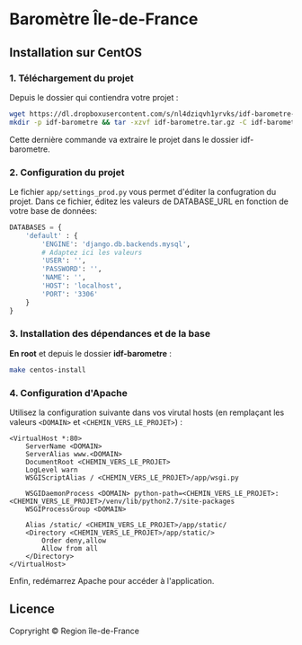 # Baromètre Île-de-France

## Installation sur CentOS

### 1. Téléchargement du projet

Depuis le dossier qui contiendra votre projet :

```bash
wget https://dl.dropboxusercontent.com/s/nl4dziqvh1yrvks/idf-barometre-1395078729.tar.gz?dl=1 -O idf-barometre.tar.gz
mkdir -p idf-barometre && tar -xzvf idf-barometre.tar.gz -C idf-barometre
```

Cette dernière commande va extraire le projet dans le dossier idf-barometre.

### 2. Configuration du projet
Le fichier ``app/settings_prod.py`` vous permet d'éditer la confugration du projet. Dans ce fichier,
éditez les valeurs de DATABASE_URL en fonction de votre base de données:

```python
DATABASES = {
    'default' : {
        'ENGINE': 'django.db.backends.mysql',
        # Adaptez ici les valeurs
        'USER': '',
        'PASSWORD': '', 
        'NAME': '',
        'HOST': 'localhost',
        'PORT': '3306'
    }
}
```

### 3. Installation des dépendances et de la base

**En root** et depuis le dossier **idf-barometre**  :

```bash
make centos-install
```

### 4. Configuration d'Apache

Utilisez la configuration suivante dans vos virutal hosts (en remplaçant les valeurs ```<DOMAIN>``` et ```<CHEMIN_VERS_LE_PROJET>```) :

    <VirtualHost *:80>
        ServerName <DOMAIN>
        ServerAlias www.<DOMAIN>
        DocumentRoot <CHEMIN_VERS_LE_PROJET>
        LogLevel warn
        WSGIScriptAlias / <CHEMIN_VERS_LE_PROJET>/app/wsgi.py

        WSGIDaemonProcess <DOMAIN> python-path=<CHEMIN_VERS_LE_PROJET>:<CHEMIN_VERS_LE_PROJET>/venv/lib/python2.7/site-packages
        WSGIProcessGroup <DOMAIN>

        Alias /static/ <CHEMIN_VERS_LE_PROJET>/app/static/
        <Directory <CHEMIN_VERS_LE_PROJET>/app/static/>
            Order deny,allow
            Allow from all
        </Directory>
    </VirtualHost>

Enfin, redémarrez Apache pour accéder à l'application.


## Licence
Copryright © Region île-de-France
